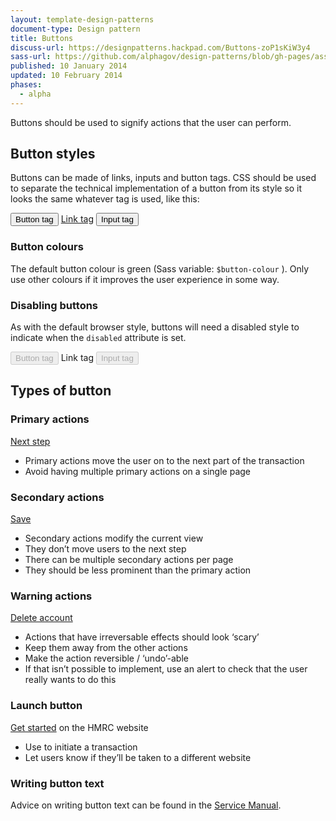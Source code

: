 ```yaml
---
layout: template-design-patterns
document-type: Design pattern
title: Buttons
discuss-url: https://designpatterns.hackpad.com/Buttons-zoP1sKiW3y4
sass-url: https://github.com/alphagov/design-patterns/blob/gh-pages/assets/sass/design-patterns/_buttons.scss
published: 10 January 2014
updated: 10 February 2014
phases:
  - alpha
---
```


Buttons should be used to signify actions that the user can perform.

<h2 class="heading-36">Button styles</h2>

Buttons can be made of links, inputs and button tags. CSS should be used to separate the technical implementation of a button from its style so it looks the same whatever tag is used, like this:

<div class="pattern-example">
  <div class="inner-block">
    <button class="button">Button tag</button>
    <a href="#" class="button">Link tag</a>
    <input class="button" type="submit" value="Input tag" />
  </div>
</div>

<h3 class="heading-24">Button colours</h3>

The default button colour is green (Sass variable: `$button-colour` ). Only use other colours if it improves the user experience in some way.

<h3 class="heading-24">Disabling buttons</h3>

As with the default browser style, buttons will need a disabled style to indicate when the `disabled` attribute is set.

<div class="pattern-example">
  <div class="inner-block">
    <button class="button" disabled="disabled">Button tag</button>
    <a class="disabled button">Link tag</a>
    <input class="button" disabled="" type="submit" value="Input tag" />
  </div>
</div>

<h2 class="heading-36">Types of button</h2>

<h3 class="heading-24">Primary actions</h3>

<div class="pattern-example">
  <div class="inner-block">
    <p>
      <a href="#" class="button">Next step</a>
    </p>
  </div>
</div>

* Primary actions move the user on to the next part of the transaction
* Avoid having multiple primary actions on a single page

<h3 class="heading-24">Secondary actions</h3>

<div class="pattern-example">
  <div class="inner-block">
    <a href="#" class="button-secondary">Save</a>
  </div>
</div>

* Secondary actions modify the current view
* They don’t move users to the next step
* There can be multiple secondary actions per page
* They should be less prominent than the primary action

<h3 class="heading-24">Warning actions</h3>

<div class="pattern-example">
  <div class="inner-block">
    <a href="#" class="button-warning">Delete account</a>
  </div>
</div>

* Actions that have irreversable effects should look ‘scary’
* Keep them away from the other actions
* Make the action reversible / ‘undo’-able
* If that isn’t possible to implement, use an alert to check that the user really wants to do this

<h3 class="heading-24">Launch button</h3>

<div class="pattern-example">
  <div class="inner-block">
    <a href="#" class="button" rel="external" title="Get started on the HMRC website">Get started</a> on the HMRC website
  </div>
</div>

* Use to initiate a transaction
* Let users know if they’ll be taken to a different website

<h3 class="heading-24">Writing button text</h3>

Advice on writing button text can be found in the [Service Manual](https://www.gov.uk/service-manual/user-centered-design/resources/buttons.html).